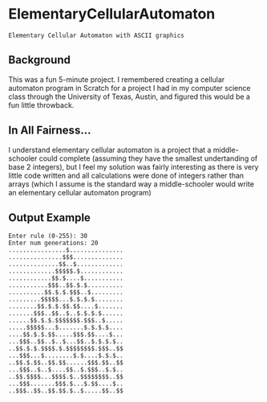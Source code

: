 # ElementaryCellularAutomaton

`Elementary Cellular Automaton with ASCII graphics`

## Background
This was a fun 5-minute project. I remembered creating a cellular automaton program in Scratch for a
project I had in my computer science class through the University of Texas, Austin, and figured this would
be a fun little throwback.

## In All Fairness...
I understand elementary cellular automaton is a project that a middle-schooler could
complete (assuming they have the smallest undertanding of base 2 integers), but I feel my solution was fairly
interesting as there is very little code written and all calculations were done of integers rather than arrays 
(which I assume is the standard way a middle-schooler would write an elementary cellular automaton program)

## Output Example


    Enter rule (0-255): 30
    Enter num generations: 20
    ................$...............
    ...............$$$..............
    ..............$$..$.............
    .............$$$$$.$............
    ............$$.$....$...........
    ...........$$$..$$.$.$..........
    ..........$$.$.$.$$$..$.........
    .........$$$$$...$.$.$.$........
    ........$$.$.$.$$.$$....$.......
    .......$$$..$$..$..$.$.$.$......
    ......$$.$.$.$$$$$$$.$$$..$.....
    .....$$$$$...$.......$.$.$.$....
    ....$$.$.$.$$.....$$$.$$....$...
    ...$$$..$$..$..$...$$..$.$.$.$..
    ..$$.$.$.$$$$.$.$$$$$$$$.$$$..$$
    ...$$$...$........$.$....$.$.$..
    ..$$.$.$$..$$.$$......$$$.$$..$$
    ...$$$..$..$....$$..$.$$$..$.$..
    ..$$.$$$$...$$$$.$..$$$$$$$$..$$
    ...$$$.......$$$.$...$.$$....$..
    ..$$$..$$..$$.$$.$..$.....$$..$$

